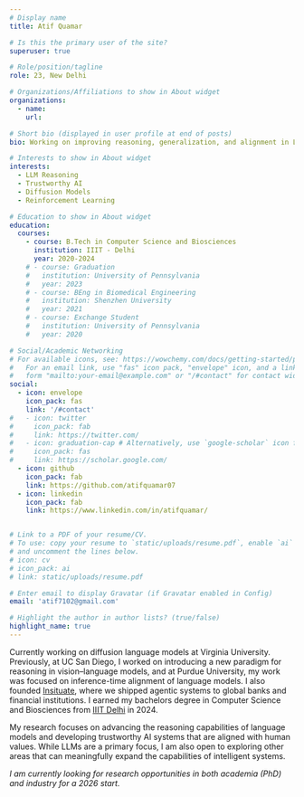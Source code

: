 ```yaml
---
# Display name
title: Atif Quamar

# Is this the primary user of the site?
superuser: true

# Role/position/tagline
role: 23, New Delhi

# Organizations/Affiliations to show in About widget
organizations:
  - name: 
    url: 

# Short bio (displayed in user profile at end of posts)
bio: Working on improving reasoning, generalization, and alignment in LLMs

# Interests to show in About widget
interests:
  - LLM Reasoning
  - Trustworthy AI
  - Diffusion Models
  - Reinforcement Learning

# Education to show in About widget
education:
  courses:
    - course: B.Tech in Computer Science and Biosciences
      institution: IIIT - Delhi
      year: 2020-2024
    # - course: Graduation
    #   institution: University of Pennsylvania
    #   year: 2023
    # - course: BEng in Biomedical Engineering
    #   institution: Shenzhen University
    #   year: 2021
    # - course: Exchange Student
    #   institution: University of Pennsylvania
    #   year: 2020

# Social/Academic Networking
# For available icons, see: https://wowchemy.com/docs/getting-started/page-builder/#icons
#   For an email link, use "fas" icon pack, "envelope" icon, and a link in the
#   form "mailto:your-email@example.com" or "/#contact" for contact widget.
social:
  - icon: envelope
    icon_pack: fas
    link: '/#contact'
#   - icon: twitter
#     icon_pack: fab
#     link: https://twitter.com/
#   - icon: graduation-cap # Alternatively, use `google-scholar` icon from `ai` icon pack
#     icon_pack: fas
#     link: https://scholar.google.com/
  - icon: github
    icon_pack: fab
    link: https://github.com/atifquamar07
  - icon: linkedin
    icon_pack: fab
    link: https://www.linkedin.com/in/atifquamar/


# Link to a PDF of your resume/CV.
# To use: copy your resume to `static/uploads/resume.pdf`, enable `ai` icons in `params.toml`,
# and uncomment the lines below.
# icon: cv
# icon_pack: ai
# link: static/uploads/resume.pdf

# Enter email to display Gravatar (if Gravatar enabled in Config)
email: 'atif7102@gmail.com'

# Highlight the author in author lists? (true/false)
highlight_name: true
---
```


Currently working on diffusion language models at Virginia University. Previously, at UC San Diego, I worked on introducing a new paradigm for reasoning in vision–language models, and at Purdue University, my work was focused on inference-time alignment of language models. I also founded [Insituate](https://insituate.ai), where we shipped agentic systems to global banks and financial institutions. I earned my bachelors degree in Computer Science and Biosciences from [IIIT Delhi](https://iiitd.ac.in) in 2024.

My research focuses on advancing the reasoning capabilities of language models and developing trustworthy AI systems that are aligned with human values. While LLMs are a primary focus, I am also open to exploring other areas that can meaningfully expand the capabilities of intelligent systems.

*I am currently looking for research opportunities in both academia (PhD) and industry for a 2026 start.*


[//]: # (Path: content/authors/admin/_index.md)

[//]: # ({{< icon name="download" pack="fas" >}} Download my {{< staticref "static/uploads/resume.pdf" "newtab" >}}resumé{{< /staticref >}}.)

